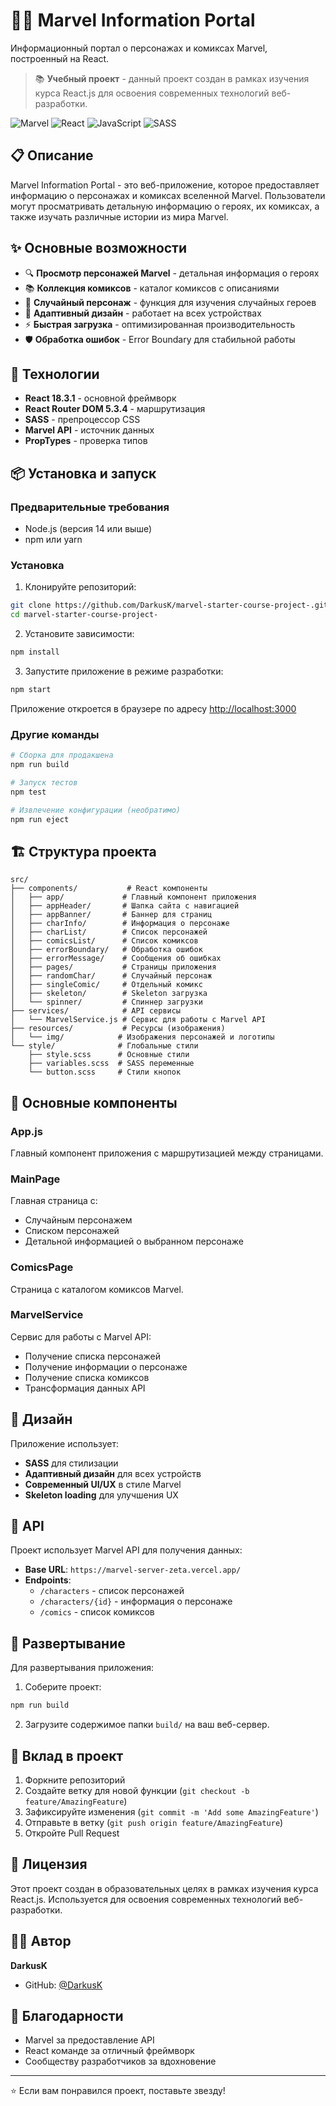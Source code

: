 # 🦸‍♂️ Marvel Information Portal

Информационный портал о персонажах и комиксах Marvel, построенный на React.

> 📚 **Учебный проект** - данный проект создан в рамках изучения курса React.js для освоения современных технологий веб-разработки.

![Marvel](https://img.shields.io/badge/Marvel-DC143C?style=for-the-badge&logo=marvel&logoColor=white)
![React](https://img.shields.io/badge/React-20232A?style=for-the-badge&logo=react&logoColor=61DAFB)
![JavaScript](https://img.shields.io/badge/JavaScript-F7DF1E?style=for-the-badge&logo=javascript&logoColor=black)
![SASS](https://img.shields.io/badge/SASS-CC6699?style=for-the-badge&logo=sass&logoColor=white)

## 📋 Описание

Marvel Information Portal - это веб-приложение, которое предоставляет информацию о персонажах и комиксах вселенной Marvel. Пользователи могут просматривать детальную информацию о героях, их комиксах, а также изучать различные истории из мира Marvel.

## ✨ Основные возможности

- 🔍 **Просмотр персонажей Marvel** - детальная информация о героях
- 📚 **Коллекция комиксов** - каталог комиксов с описаниями
- 🎲 **Случайный персонаж** - функция для изучения случайных героев
- 📱 **Адаптивный дизайн** - работает на всех устройствах
- ⚡ **Быстрая загрузка** - оптимизированная производительность
- 🛡️ **Обработка ошибок** - Error Boundary для стабильной работы

## 🚀 Технологии

- **React 18.3.1** - основной фреймворк
- **React Router DOM 5.3.4** - маршрутизация
- **SASS** - препроцессор CSS
- **Marvel API** - источник данных
- **PropTypes** - проверка типов

## 📦 Установка и запуск

### Предварительные требования

- Node.js (версия 14 или выше)
- npm или yarn

### Установка

1. Клонируйте репозиторий:
```bash
git clone https://github.com/DarkusK/marvel-starter-course-project-.git
cd marvel-starter-course-project-
```

2. Установите зависимости:
```bash
npm install
```

3. Запустите приложение в режиме разработки:
```bash
npm start
```

Приложение откроется в браузере по адресу [http://localhost:3000](http://localhost:3000)

### Другие команды

```bash
# Сборка для продакшена
npm run build

# Запуск тестов
npm test

# Извлечение конфигурации (необратимо)
npm run eject
```

## 🏗️ Структура проекта

```
src/
├── components/           # React компоненты
│   ├── app/             # Главный компонент приложения
│   ├── appHeader/       # Шапка сайта с навигацией
│   ├── appBanner/       # Баннер для страниц
│   ├── charInfo/        # Информация о персонаже
│   ├── charList/        # Список персонажей
│   ├── comicsList/      # Список комиксов
│   ├── errorBoundary/   # Обработка ошибок
│   ├── errorMessage/    # Сообщения об ошибках
│   ├── pages/           # Страницы приложения
│   ├── randomChar/      # Случайный персонаж
│   ├── singleComic/     # Отдельный комикс
│   ├── skeleton/        # Skeleton загрузка
│   └── spinner/         # Спиннер загрузки
├── services/            # API сервисы
│   └── MarvelService.js # Сервис для работы с Marvel API
├── resources/           # Ресурсы (изображения)
│   └── img/            # Изображения персонажей и логотипы
└── style/              # Глобальные стили
    ├── style.scss      # Основные стили
    ├── variables.scss  # SASS переменные
    └── button.scss     # Стили кнопок
```

## 🎯 Основные компоненты

### App.js
Главный компонент приложения с маршрутизацией между страницами.

### MainPage
Главная страница с:
- Случайным персонажем
- Списком персонажей
- Детальной информацией о выбранном персонаже

### ComicsPage
Страница с каталогом комиксов Marvel.

### MarvelService
Сервис для работы с Marvel API:
- Получение списка персонажей
- Получение информации о персонаже
- Получение списка комиксов
- Трансформация данных API

## 🎨 Дизайн

Приложение использует:
- **SASS** для стилизации
- **Адаптивный дизайн** для всех устройств
- **Современный UI/UX** в стиле Marvel
- **Skeleton loading** для улучшения UX

## 🔧 API

Проект использует Marvel API для получения данных:
- **Base URL**: `https://marvel-server-zeta.vercel.app/`
- **Endpoints**: 
  - `/characters` - список персонажей
  - `/characters/{id}` - информация о персонаже
  - `/comics` - список комиксов

## 🚀 Развертывание

Для развертывания приложения:

1. Соберите проект:
```bash
npm run build
```

2. Загрузите содержимое папки `build/` на ваш веб-сервер.

## 🤝 Вклад в проект

1. Форкните репозиторий
2. Создайте ветку для новой функции (`git checkout -b feature/AmazingFeature`)
3. Зафиксируйте изменения (`git commit -m 'Add some AmazingFeature'`)
4. Отправьте в ветку (`git push origin feature/AmazingFeature`)
5. Откройте Pull Request

## 📝 Лицензия

Этот проект создан в образовательных целях в рамках изучения курса React.js. Используется для освоения современных технологий веб-разработки.

## 👨‍💻 Автор

**DarkusK**
- GitHub: [@DarkusK](https://github.com/DarkusK)

## 🙏 Благодарности

- Marvel за предоставление API
- React команде за отличный фреймворк
- Сообществу разработчиков за вдохновение

---

⭐ Если вам понравился проект, поставьте звезду!
